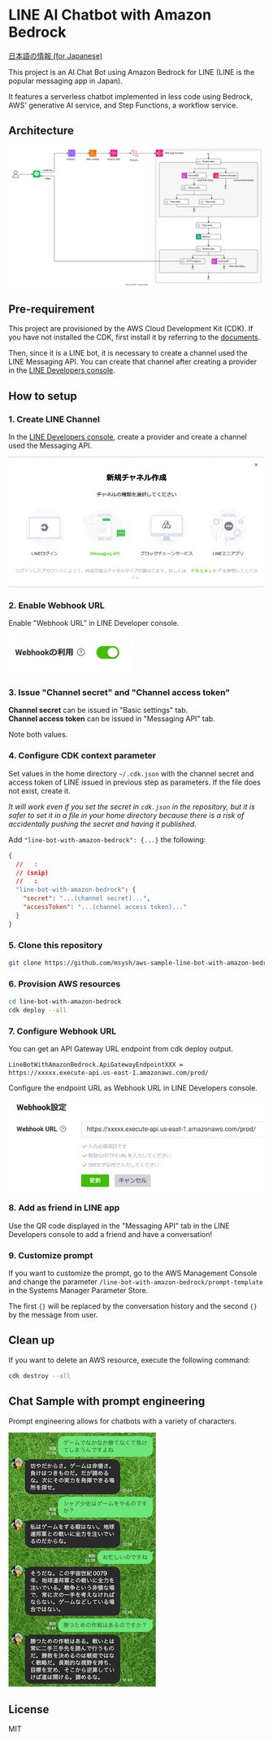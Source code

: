 # LINE AI Chatbot with Amazon Bedrock

[日本語の情報 (for Japanese)](https://blog.msysh.me/posts/2024/01/line_bot_with_amazon_bedrock.html)

This project is an AI Chat Bot using Amazon Bedrock for LINE (LINE is the popular messaging app in Japan).

It features a serverless chatbot implemented in less code using Bedrock, AWS' generative AI service, and Step Functions, a workflow service.

## Architecture

![architecture](./doc/images/architecture.svg)

## Pre-requirement

This project are provisioned by the AWS Cloud Development Kit (CDK). If you have not installed the CDK, first install it by referring to the [documents](https://docs.aws.amazon.com/cdk/v2/guide/getting_started.html).

Then, since it is a LINE bot, it is necessary to create a channel used the LINE Messaging API. You can create that channel after creating a provider in the [LINE Developers console](https://developers.line.biz/console/).

## How to setup

### 1. Create LINE Channel

In the [LINE Developers console](https://developers.line.biz/console/), create a provider and create a channel used the Messaging API.

![Create channel used the Messaging API](./doc/images/create-channel-used-messaging-api.png)

### 2. Enable Webhook URL

Enable "Webhook URL" in LINE Developer console.

![Enable Webhook URL](./doc/images/enable-webhook-url.png)

### 3. Issue "Channel secret" and "Channel access token"

**Channel secret** can be issued in "Basic settings" tab.  
**Channel access token** can be issued in "Messaging API" tab.

Note both values.

### 4. Configure CDK context parameter

Set values in the home directory `~/.cdk.json` with the channel secret and access token of LINE issued in previous step as parameters. If the file does not exist, create it.

_It will work even if you set the secret in `cdk.json` in the repository, but it is safer to set it in a file in your home directory because there is a risk of accidentally pushing the secret and having it published._

Add `"line-bot-with-amazon-bedrock": {...}` the following:

```json
{
  //   :
  // (snip)
  //   :
  "line-bot-with-amazon-bedrock": {
    "secret": "...(channel secret)...",
    "accessToken": "...(channel access token)..."
  }
}
```

### 5. Clone this repository

```sh
git clone https://github.com/msysh/aws-sample-line-bot-with-amazon-bedrock.git
```

### 6. Provision AWS resources

```sh
cd line-bot-with-amazon-bedrock
cdk deploy --all
```

### 7. Configure Webhook URL

You can get an API Gateway URL endpoint from cdk deploy output.

```
LineBotWithAmazonBedrock.ApiGatewayEndpointXXX = https://xxxxx.execute-api.us-east-1.amazonaws.com/prod/
```

Configure the endpoint URL as Webhook URL in LINE Developers console.

![Configure Webhook URL](./doc/images/configure-webhook-url.png)

### 8. Add as friend in LINE app

Use the QR code displayed in the "Messaging API" tab in the LINE Developers console to add a friend and have a conversation!

### 9. Customize prompt

If you want to customize the prompt, go to the AWS Management Console and change the parameter `/line-bot-with-amazon-bedrock/prompt-template` in the Systems Manager Parameter Store. 

The first `{}` will be replaced by the conversation history and the second `{}` by the message from user.

## Clean up

If you want to delete an AWS resource, execute the following command:

```sh
cdk destroy --all
```

## Chat Sample with prompt engineering

Prompt engineering allows for chatbots with a variety of characters.

![Chat sample with customizing prompt](./doc/images/sample1.png)

## License

MIT